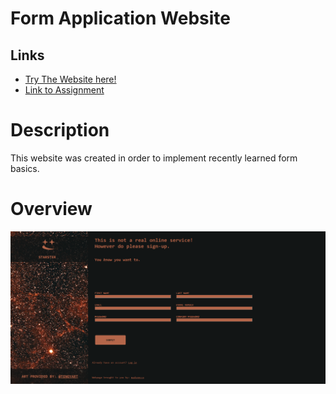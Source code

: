 # Form Application Website

## Links
* [Try The Website here!](https://madspecco.github.io/form-app/)
* [Link to Assignment](https://www.theodinproject.com/lessons/node-path-intermediate-html-and-css-sign-up-form)


# Description
This website was created in order to implement recently learned form basics.

# Overview
<img src="./form-ss.png">